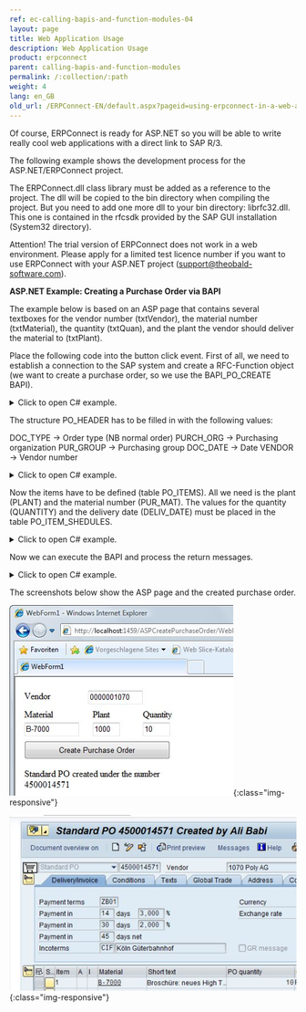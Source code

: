 ```yaml
---
ref: ec-calling-bapis-and-function-modules-04
layout: page
title: Web Application Usage
description: Web Application Usage
product: erpconnect
parent: calling-bapis-and-function-modules
permalink: /:collection/:path
weight: 4
lang: en_GB
old_url: /ERPConnect-EN/default.aspx?pageid=using-erpconnect-in-a-web-application
---
```


Of course, ERPConnect is ready for ASP.NET so you will be able to write really cool web applications with a direct link to SAP R/3.

The following example shows the development process for the ASP.NET/ERPConnect project.

The ERPConnect.dll class library must be added as a reference to the project. The dll will be copied to the bin directory when compiling the project. But you need to add one more dll to your bin directory: librfc32.dll. This one is contained in the rfcsdk provided by the SAP GUI installation (System32 directory).

Attention! The trial version of ERPConnect does not work in a web environment. Please apply for a limited test licence number if you want to use ERPConnect with your ASP.NET project (support@theobald-software.com).

**ASP.NET Example: Creating a Purchase Order via BAPI**

The example below is based on an ASP page that contains several textboxes for the vendor number (txtVendor), the material number (txtMaterial), the quantity (txtQuan), and the plant the vendor should deliver the material to (txtPlant).

Place the following code into the button click event. First of all, we need to establish a connection to the SAP system and create a RFC-Function object (we want to create a purchase order, so we use the BAPI_PO_CREATE BAPI).


<details>
<summary>Click to open C# example.</summary>
{% highlight csharp %}
private void Button1_Click(object sender, System.EventArgs e) 
{ 
    using(R3Connection con = new R3Connection("SAPServer",00,"SAPUser","Password","EN","800")) 
    { 
        ERPConnect.LIC.SetLic("LicenseNumber"); 
           
        con.Open(false); 
          
        // Create a RFC-Function object 
        RFCFunction func = con.CreateFunction("BAPI_PO_CREATE");

{% endhighlight %}
</details>

The structure PO_HEADER has to be filled in with the following values: 

DOC_TYPE -> Order type (NB normal order)
PURCH_ORG -> Purchasing organization
PUR_GROUP -> Purchasing group
DOC_DATE -> Date 
VENDOR -> Vendor number

<details>
<summary>Click to open C# example.</summary>
{% highlight csharp %}
// Fill header structure
RFCStructure Header = func.Exports["PO_HEADER"].ToStructure();
Header["DOC_TYPE"]= "NB";
Header["PURCH_ORG"] = "1000";
Header["PUR_GROUP"] = "010";
Header["DOC_DATE"]= ERPConnect.ConversionUtils.NetDate2SAPDate(DateTime.Now);
Header["VENDOR"]= this.txtVendor.Text

{% endhighlight %}
</details>

Now the items have to be defined (table PO_ITEMS). All we need is the plant (PLANT) and the material number (PUR_MAT). 
The values for the quantity (QUANTITY) and the delivery date (DELIV_DATE) must be placed in the table PO_ITEM_SHEDULES.

<details>
<summary>Click to open C# example.</summary>
{% highlight csharp %}
// Create an Item
RFCTable items = func.Tables["PO_ITEMS"];
RFCStructure item = items.AddRow();
item["PO_ITEM"] = "1";
item["PUR_MAT"] = this.txtMaterial.Text;
item["PLANT"] = this.txtPlant.Text;
  
// Create and fill shedules
RFCTable shedules = func.Tables["PO_ITEM_SCHEDULES"];
RFCStructure shedule = shedules.AddRow();
shedule["PO_ITEM"] = "1";
shedule["DELIV_DATE"] = ERPConnect.ConversionUtils.NetDate2SAPDate(DateTime.Now);
shedule["QUANTITY"] = Convert.ToDecimal(this.txtQuan.Text);
{% endhighlight %}
</details>

Now we can execute the BAPI and process the return messages.

<details>
<summary>Click to open C# example.</summary>
{% highlight csharp %}


// Exceute Bapi and process return messages
func.Execut e();
this.txtReturn.Text = "";
this.txtReturn.Text += func.Tables["RETURN"].Rows[0, "MESSAGE"] + "\r\n";


{% endhighlight %}
</details>

The screenshots below show the ASP page and the created purchase order.


![purchase-order1](/img/content/Create-Purchase-Order-IE.png){:class="img-responsive"}  


![purchase-order2](/img/content/create-purchase-order-ie_02.png){:class="img-responsive"}  
  
